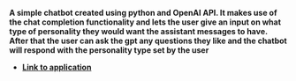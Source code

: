 **A simple chatbot created using python and OpenAI API. It makes use of the chat completion functionality and lets the user give an input on what type of personality they would want the assistant messages to have. After that the user can ask the gpt any questions they like and the chatbot will respond with the personality type set by the user**

- **[Link to application](https://replit.com/@biprajit163/CelebrityChatBot#main.py)**